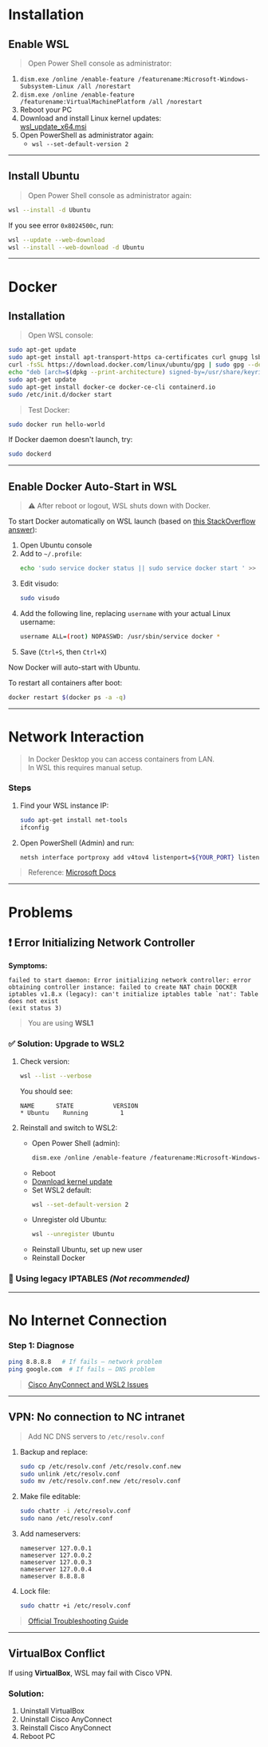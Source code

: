 
# Installation

## Enable WSL

> Open Power Shell console as administrator:

1. `dism.exe /online /enable-feature /featurename:Microsoft-Windows-Subsystem-Linux /all /norestart`
2. `dism.exe /online /enable-feature /featurename:VirtualMachinePlatform /all /norestart`
3. Reboot your PC
4. Download and install Linux kernel updates:  
   [wsl_update_x64.msi](https://wslstorestorage.blob.core.windows.net/wslblob/wsl_update_x64.msi)
5. Open PowerShell as administrator again:
   - `wsl --set-default-version 2`

---

## Install Ubuntu

> Open Power Shell console as administrator again:

```bash
wsl --install -d Ubuntu
```

If you see error `0x8024500c`, run:

```bash
wsl --update --web-download
wsl --install --web-download -d Ubuntu
```

---

# Docker

## Installation

> Open WSL console:

```bash
sudo apt-get update
sudo apt-get install apt-transport-https ca-certificates curl gnupg lsb-release
curl -fsSL https://download.docker.com/linux/ubuntu/gpg | sudo gpg --dearmor -o /usr/share/keyrings/docker-archive-keyring.gpg
echo "deb [arch=$(dpkg --print-architecture) signed-by=/usr/share/keyrings/docker-archive-keyring.gpg] https://download.docker.com/linux/ubuntu $(lsb_release -cs) stable" | sudo tee /etc/apt/sources.list.d/docker.list > /dev/null
sudo apt-get update
sudo apt-get install docker-ce docker-ce-cli containerd.io
sudo /etc/init.d/docker start
```

> Test Docker:

```bash
sudo docker run hello-world
```

If Docker daemon doesn't launch, try:

```bash
sudo dockerd
```

---

## Enable Docker Auto-Start in WSL

> ⚠️ After reboot or logout, WSL shuts down with Docker.

To start Docker automatically on WSL launch (based on [this StackOverflow answer](https://stackoverflow.com/questions/65813979)):

1. Open Ubuntu console
2. Add to `~/.profile`:
    ```bash
    echo 'sudo service docker status || sudo service docker start ' >> ~/.profile
    ```
3. Edit visudo:
    ```bash
    sudo visudo
    ```
4. Add the following line, replacing `username` with your actual Linux username:
    ```bash
    username ALL=(root) NOPASSWD: /usr/sbin/service docker *
    ```
5. Save (`Ctrl+S`, then `Ctrl+X`)

Now Docker will auto-start with Ubuntu.

To restart all containers after boot:

```bash
docker restart $(docker ps -a -q)
```

---

# Network Interaction

> In Docker Desktop you can access containers from LAN.  
> In WSL this requires manual setup.

### Steps

1. Find your WSL instance IP:
    ```bash
    sudo apt-get install net-tools
    ifconfig
    ```

2. Open PowerShell (Admin) and run:
    ```bash
    netsh interface portproxy add v4tov4 listenport=${YOUR_PORT} listenaddress=0.0.0.0 connectport=${YOUR_PORT} connectaddress=${WSL_INSTANCE_IP}
    ```

> Reference: [Microsoft Docs](https://docs.microsoft.com/en-us/windows/wsl/networking)

---

# Problems

## ❗ Error Initializing Network Controller

**Symptoms:**

```
failed to start daemon: Error initializing network controller: error obtaining controller instance: failed to create NAT chain DOCKER
iptables v1.8.x (legacy): can't initialize iptables table `nat': Table does not exist
(exit status 3)
```

> You are using **WSL1**

### ✅ Solution: Upgrade to WSL2

1. Check version:
    ```bash
    wsl --list --verbose
    ```

    You should see:
    ```
    NAME      STATE           VERSION
    * Ubuntu    Running         1
    ```

2. Reinstall and switch to WSL2:

    - Open Power Shell (admin):
      ```bash
      dism.exe /online /enable-feature /featurename:Microsoft-Windows-Subsystem-Linux /all /norestart
      ```
    - Reboot
    - [Download kernel update](https://wslstorestorage.blob.core.windows.net/wslblob/wsl_update_x64.msi)
    - Set WSL2 default:
      ```bash
      wsl --set-default-version 2
      ```
    - Unregister old Ubuntu:
      ```bash
      wsl --unregister Ubuntu
      ```
    - Reinstall Ubuntu, set up new user
    - Reinstall Docker

### 🛑 Using legacy IPTABLES *(Not recommended)*

---

# No Internet Connection

### Step 1: Diagnose

```bash
ping 8.8.8.8   # If fails – network problem  
ping google.com  # If fails – DNS problem
```

> [Cisco AnyConnect and WSL2 Issues](https://community.cisco.com/t5/vpn/anyconnect-wsl-2-windows-substem-for-linux/td-p/4179888)

---

## VPN: No connection to NC intranet

> Add NC DNS servers to `/etc/resolv.conf`

1. Backup and replace:
    ```bash
    sudo cp /etc/resolv.conf /etc/resolv.conf.new
    sudo unlink /etc/resolv.conf
    sudo mv /etc/resolv.conf.new /etc/resolv.conf
    ```

2. Make file editable:
    ```bash
    sudo chattr -i /etc/resolv.conf
    sudo nano /etc/resolv.conf
    ```

3. Add nameservers:
    ```
    nameserver 127.0.0.1
    nameserver 127.0.0.2
    nameserver 127.0.0.3
    nameserver 127.0.0.4
    nameserver 8.8.8.8
    ```

4. Lock file:
    ```bash
    sudo chattr +i /etc/resolv.conf
    ```

> [Official Troubleshooting Guide](https://learn.microsoft.com/en-us/windows/wsl/troubleshooting)

---

## VirtualBox Conflict

If using **VirtualBox**, WSL may fail with Cisco VPN.

### Solution:

1. Uninstall VirtualBox
2. Uninstall Cisco AnyConnect
3. Reinstall Cisco AnyConnect
4. Reboot PC
